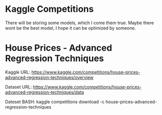 # Kaggle Competitions
There will be storing some models, which I come them true. Maybe there wont be the best model, I hope it can be optimized by someone.

# House Prices - Advanced Regression Techniques
Kaggle URL: https://www.kaggle.com/competitions/house-prices-advanced-regression-techniques/overview

Dataset URL: https://www.kaggle.com/competitions/house-prices-advanced-regression-techniques/data

Dateset BASH: kaggle competitions download -c house-prices-advanced-regression-techniques
